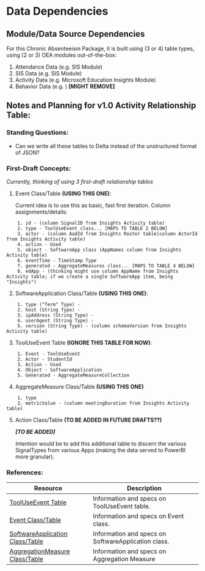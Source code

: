 # Data Dependencies

## Module/Data Source Dependencies
For this Chronic Absenteeism Package, it is built using (3 or 4) table types, using (2 or 3) OEA modules out-of-the-box:
1. Attendance Data (e.g. SIS Module)
2. SIS Data (e.g. SIS Module)
3. Activity Data (e.g. Microsoft Education Insights Module)
4. Behavior Data (e.g. ) <strong> \[MIGHT REMOVE\] </strong>

## Notes and Planning for v1.0 Activity Relationship Table:

### Standing Questions:
 - Can we write all these tables to Delta instead of the unstructured format of JSON?

### First-Draft Concepts:
<em> Currently, thinking of using 3 first-draft relationship tables </em> 
1. Event Class/Table <strong>(USING THIS ONE)</strong>:

     Current idea is to use this as basic, fast first iteration. Column assignments/details:
```
    1. id - (column SignalID from Insights Activity table)
    2. type - ToolUseEvent class... [MAPS TO TABLE 2 BELOW]
    3. actor - (column AadId from Insights Roster table|column ActorId from Insights Activity table)
    4. action - Used
    5. object - SoftwareApp class (AppNames column from Insights Activity table)
    6. eventTime - TimeStamp Type
    7. generated - AggregateMeasures class... [MAPS TO TABLE 4 BELOW]
    8. edApp - (thinking might use column AppName from Insights Activity table; if we create a single SoftwareApp item, being "Insights")
```
2. SoftwareApplication Class/Table <strong>(USING THIS ONE)</strong>:

```
    1. type ("Term" Type) - 
    2. host (String Type) - 
    3. ipAddress (String Type) - 
    4. userAgent (String Type) - 
    5. version (String Type) - (column schemaVersion from Insights Activity table)
```

3. ToolUseEvent Table <strong>(IGNORE THIS TABLE FOR NOW)</strong>:

```
    1. Event - ToolUseEvent
    2. Actor - StudentId
    3. Action - Used
    4. Object - SoftwareApplication
    5. Generated - AggregateMeasureCollection
```
4. AggregateMeasure Class/Table <strong>(USING THIS ONE)</strong>

```
    1. type
    2. metricValue - (column meetingDuration from Insights Activity table)
```
5. Action Class/Table <strong>(TO BE ADDED IN FUTURE DRAFTS??)</strong>

    <em><strong>[TO BE ADDED]</em></strong>
    
    Intention would be to add this additional table to discern the various SignalTypes from various Apps (making the data served to PowerBI more granular).
    

### References:
| Resource | Description |
| --- | --- |
| [ToolUseEvent Table](https://www.imsglobal.org/spec/caliper/v1p2#ToolUseEvent) | Information and specs on ToolUseEvent table. |
| [Event Class/Table](https://www.imsglobal.org/spec/caliper/v1p2#Event) | Information and specs on Event class. |
| [SoftwareApplication Class/Table](https://www.imsglobal.org/spec/caliper/v1p2#softwareapplication) | Information and specs on SoftwareApplication class. |
| [AggregationMeasure Class/Table](https://www.imsglobal.org/spec/caliper/v1p2#AggregateMeasureCollection ) | Information and specs on Aggregation Measure |

